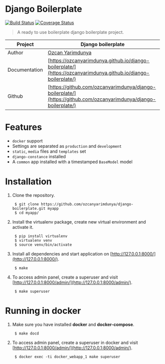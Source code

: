 # Django Boilerplate

[![Build Status](https://travis-ci.org/ozcanyarimdunya/django-boilerplate.svg?branch=master)](https://travis-ci.org/ozcanyarimdunya/django-boilerplate)
[![Coverage Status](https://coveralls.io/repos/github/ozcanyarimdunya/django-boilerplate/badge.svg?branch=master)](https://coveralls.io/github/ozcanyarimdunya/django-boilerplate?branch=master)

> A ready to use boilerplate django boilerplate project.

| Project       | Django boilerplate                                                                                                |
| ------------- | ----------------------------------------------------------------------------------------------------------------- |
| Author        | [Ozcan Yarimdunya](http://semiworld.org/)                                                                         |
| Documentation | [https://ozcanyarimdunya.github.io/django-boilerplate/](https://ozcanyarimdunya.github.io/django-boilerplate/)    |
| Github        | [https://github.com/ozcanyarimdunya/django-boilerplate/](https://github.com/ozcanyarimdunya/django-boilerplate/)  |

# Features

- `docker` support
- Settings are separated as `production` and `development`
- `static`, `media` files and `templates` set
- `django-constance` installed
- A `common` app installed with a timestamped `BaseModel` model 

# Installation

1. Clone the repository.
        
        $ git clone https://github.com/ozcanyarimdunya/django-boilerplate.git myapp
        $ cd myapp/
   
2. Install the virtualenv package, create new virtual environment and activate it.

        $ pip install virtualenv
        $ virtualenv venv
        $ source venv/bin/activate

3. Install all dependencies and start application on [http://127.0.0.1:8000/](http://127.0.0.1:8000/).


        $ make

4. To access admin panel, create a superuser and visit [http://127.0.0.1:8000/admin/](http://127.0.0.1:8000/admin/).

        $ make superuser

    
# Running in docker

1. Make sure you have installed **docker** and **docker-compose**.

        $ make docd


2. To access admin panel, create a superuser in docker and visit [http://127.0.0.1:8000/admin/](http://127.0.0.1:8000/admin/).

        $ docker exec -ti docker_webapp_1 make superuser

